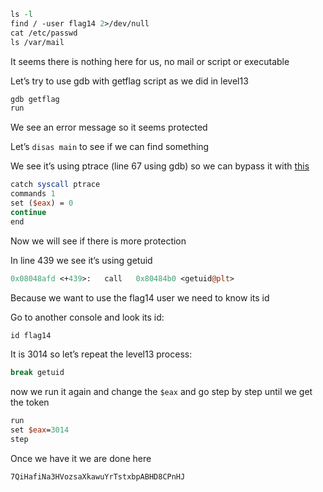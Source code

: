 ```perl
ls -l
find / -user flag14 2>/dev/null
cat /etc/passwd
ls /var/mail
```

It seems there is nothing here for us, no mail or script or executable

Let’s try to use gdb with getflag script as we did in level13

```perl
gdb getflag
run
```

We see an error message so it seems protected

Let’s `disas main` to see if we can find something

We see it’s using ptrace (line 67 using gdb) so we can bypass it with [this](https://gist.github.com/poxyran/71a993d292eee10e95b4ff87066ea8f2)

```perl
catch syscall ptrace
commands 1
set ($eax) = 0
continue
end
```

Now we will see if there is more protection

In line 439 we see it’s using getuid

```perl
0x08048afd <+439>:   call   0x80484b0 <getuid@plt>
```

Because  we want to use the flag14 user we need to know its id

Go to another console and look its id:

```perl
id flag14
```

It is 3014 so let’s repeat the level13 process:

```perl
break getuid
```

now we run it again and change the `$eax` and go step by step until we get the token

```perl
run
set $eax=3014
step
```

Once we have it we are done here

`7QiHafiNa3HVozsaXkawuYrTstxbpABHD8CPnHJ`